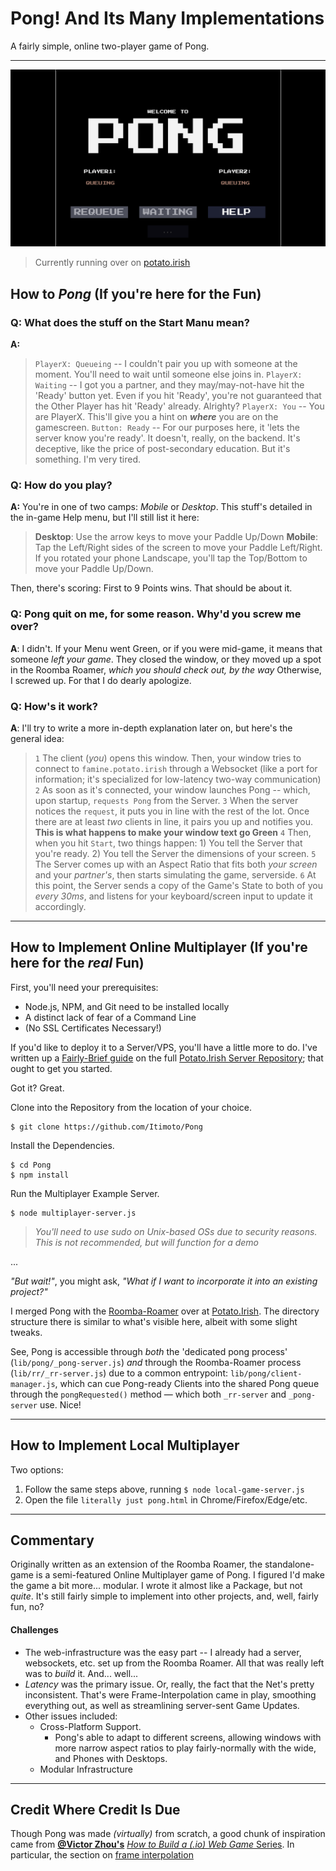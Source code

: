# Pong! And Its Many Implementations
A fairly simple, online two-player game of Pong.

---

<a href="https://famine.potato.irish/pong" target="_blank">
  <img src="https://raw.githubusercontent.com/Itimoto/Potato.Irish-Server/master/public/images/png/pong-prev.png" 
  alt="A Live Example of Pong" />
</a>

> Currently running over on [potato.irish](https://famine.potato.irish/pong)

## How to *Pong* (If you're here for the Fun)
### Q: What does the stuff on the Start Manu mean?
__A:__
> `PlayerX: Queueing` -- I couldn't pair you up with someone at the moment. You'll need to wait until someone else joins in.
> `PlayerX: Waiting` -- I got you a partner, and they may/may-not-have hit the 'Ready' button yet. Even if you hit 'Ready', you're not guaranteed that the Other Player has hit 'Ready' already. Alrighty?
> `PlayerX: You` -- You are PlayerX. This'll give you a hint on ***where*** you are on the gamescreen.
> `Button: Ready` -- For our purposes here, it 'lets the server know you're ready'. It doesn't, really, on the backend. It's deceptive, like the price of post-secondary education. But it's something. I'm very tired.
### Q: How do you play?
__A:__ You're in one of two camps: *Mobile* or *Desktop*. This stuff's detailed in the in-game Help menu, but I'll still list it here:
> **Desktop**: Use the arrow keys to move your Paddle Up/Down
> **Mobile**: Tap the Left/Right sides of the screen to move your Paddle Left/Right. If you rotated your phone Landscape, you'll tap the Top/Bottom to move your Paddle Up/Down.

Then, there's scoring: First to 9 Points wins.
That should be about it.
### Q: Pong quit on me, for some reason. Why'd you screw me over?
__A__: I didn't. If your Menu went Green, or if you were mid-game, it means that someone *left your game*. They closed the window, or they moved up a spot in the Roomba Roamer, *which you should check out, by the way*
Otherwise, I screwed up. For that I do dearly apologize.

### Q: How's it work?
__A__: I'll try to write a more in-depth explanation later on, but here's the general idea:
> `1` The client (*you*) opens this window. Then, your window tries to connect to `famine.potato.irish` through a Websocket (like a port for information; it's specialized for low-latency two-way communication)
> `2` As soon as it's connected, your window launches Pong -- which, upon startup, `requests Pong` from the Server.
> `3` When the server notices the `request`, it puts you in line with the rest of the lot. Once there are at least *two* clients in line, it pairs you up and notifies you.
> **This is what happens to make your window text go Green**
> `4` Then, when you hit `Start`, two things happen: 1) You tell the Server that you're ready. 2) You tell the Server the dimensions of your screen.
> `5` The Server comes up with an Aspect Ratio that fits both *your screen* and your *partner's*, then starts simulating the game, serverside.
> `6` At this point, the Server sends a copy of the Game's State to both of you *every 30ms*, and listens for your keyboard/screen input to update it accordingly.

---

## How to Implement Online Multiplayer (If you're here for the *real* Fun)
First, you'll need your prerequisites:
- Node.js, NPM, and Git need to be installed locally
- A distinct lack of fear of a Command Line
- (No SSL Certificates Necessary!)

If you'd like to deploy it to a Server/VPS, you'll have a little more to do. I've written up a [Fairly-Brief guide](https://github.com/Itimoto/Potato.Irish-Server#hol-up-what-if-you-screwed-up-along-the-way-and-needed-to-reset-potatoirish-from-scratch) on the full [Potato.Irish Server Repository](https://github.com/Itimoto/Potato.Irish-Server); that ought to get you started.

Got it? Great.

Clone into the Repository from the location of your choice.
```
$ git clone https://github.com/Itimoto/Pong
```
Install the Dependencies.
```
$ cd Pong
$ npm install
```
Run the Multiplayer Example Server.
```
$ node multiplayer-server.js
```
> *You'll need to use sudo on Unix-based OSs due to security reasons. This is not recommended, but will function for a demo*

...

*"But wait!"*, you might ask, *"What if I want to incorporate it into an existing project?"*

I merged Pong with the [Roomba-Roamer](https://github.com/Itimoto/Roomba-Roamer) over at [Potato.Irish](https://github.com/Itimoto/Potato.Irish-Server). The directory structure there is similar to what's visible here, albeit with some slight tweaks.

See, Pong is accessible through *both* the 'dedicated pong process' (`lib/pong/_pong-server.js`) *and* through the Roomba-Roamer process (`lib/rr/_rr-server.js`) due to a common entrypoint: `lib/pong/client-manager.js`, which can cue Pong-ready Clients into the shared Pong queue through the `pongRequested()` method — which both `_rr-server` and `_pong-server` use. Nice!

---

## How to Implement Local Multiplayer
Two options: 
1. Follow the same steps above, running `$ node local-game-server.js`
2. Open the file `literally just pong.html` in Chrome/Firefox/Edge/etc.

---

## Commentary
Originally written as an extension of the Roomba Roamer, the standalone-game is a semi-featured Online Multiplayer game of Pong.
I figured I'd make the game a bit more... modular. I wrote it almost like a Package, but not *quite*. It's still fairly simple to implement into other projects, and, well, fairly fun, no?

#### Challenges
- The web-infrastructure was the easy part -- I already had a server, websockets, etc. set up from the Roomba Roamer. All that was really left was to *build* it. And... well...
- *Latency* was the primary issue. Or, really, the fact that the Net's pretty inconsistent. That's were Frame-Interpolation came in play, smoothing everything out, as well as streamlining server-sent Game Updates.
- Other issues included:
  - Cross-Platform Support. 
    - Pong's able to adapt to different screens, allowing windows with more narrow aspect ratios to play fairly-normally with the wide, and Phones with Desktops.
  - Modular Infrastructure

---

## Credit Where Credit Is Due
Though Pong was made *(virtually)* from scratch, a good chunk of inspiration came from __[@Victor Zhou's](https://github.com/vzhou842)__ [*How to Build a (.io) Web Game* Series](https://victorzhou.com/blog/build-an-io-game-part-1/). In particular, the section on [frame interpolation](https://victorzhou.com/blog/build-an-io-game-part-1/#7-client-state)